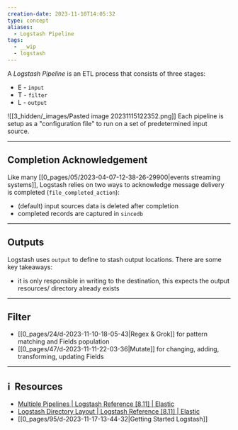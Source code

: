 ```yaml
---
creation-date: 2023-11-10T14:05:32
type: concept
aliases:
  - Logstash Pipeline
tags:
  - __wip
  - logstash
---
```

A *Logstash Pipeline* is an ETL process that consists of three stages: 
- E - `input`
- T - `filter`
- L - `output`

![[3_hidden/_images/Pasted image 20231115122352.png]]
Each pipeline is setup as a "configuration file" to run on a set of predetermined input source. 


---
## Completion Acknowledgement

Like many [[0_pages/05/2023-04-07-12-38-26-29900|events streaming systems]], Logstash relies on two ways to acknowledge message delivery is completed (`file_completed_action`):
- (default) input sources data is deleted after completion
- completed records are captured in `sincedb`

---
## Outputs

Logstash uses `output` to define to stash output locations. There are some key takeaways:
- it is only responsible in writing to the destination, this expects the output resources/ directory already exists

---
## Filter 

- [[0_pages/24/d-2023-11-10-18-05-43|Regex & Grok]] for pattern matching and Fields population
- [[0_pages/47/d-2023-11-11-22-03-36|Mutate]] for changing, adding, transforming, updating Fields







---
## ℹ️  Resources
- [Multiple Pipelines | Logstash Reference [8.11] | Elastic](https://www.elastic.co/guide/en/logstash/current/multiple-pipelines.html)
- [Logstash Directory Layout | Logstash Reference [8.11] | Elastic](https://www.elastic.co/guide/en/logstash/current/dir-layout.html)
- [[0_pages/95/d-2023-11-17-13-44-32|Getting Started Logstash]]